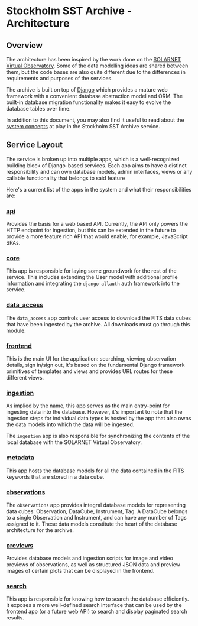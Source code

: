 # Stockholm SST Archive - Architecture

## Overview

The architecture has been inspired by the work done on the
[SOLARNET Virtual Observatory](https://github.com/bmampaey/SOLARNET-service). Some of the data modelling ideas are
shared between them, but the code bases are also quite different due to the differences in requirements and purposes of
the services.

The archive is built on top of [Django](https://www.djangoproject.com/) which provides a mature web framework with a
convenient database abstraction model and ORM. The built-in database migration functionality makes it easy to evolve the
database tables over time.

In addition to this document, you may also find it useful to read about the [system concepts](./SYSTEM_CONCEPTS.md)
at play in the Stockholm SST Archive service.

## Service Layout

The service is broken up into multiple apps, which is a well-recognized building block of Django-based services. Each
app aims to have a distinct responsibility and can own database models, admin interfaces, views or any callable
functionality that belongs to said feature

Here's a current list of the apps in the system and what their responsibilities are:

### [api](../api/README.md)

Provides the basis for a web based API. Currently, the API only powers the HTTP endpoint for ingestion, but this can be
extended in the future to provide a more feature rich API that would enable, for example, JavaScript SPAs.

### [core](../core/README.md)

This app is responsible for laying some groundwork for the rest of the service. This includes extending the User model
with additional profile information and integrating the `django-allauth` auth framework into the service.

### [data_access](../data_access/README.md)

The `data_access` app controls user access to download the FITS data cubes that have been ingested by the archive. All
downloads must go through this module.

### [frontend](../frontend/README.md)

This is the main UI for the application: searching, viewing observation details, sign in/sign out, It's based on the
fundamental Django framework primitives of templates and views and provides URL routes for these different views.

### [ingestion](../ingestion/README.md)

As implied by the name, this app serves as the main entry-point for ingesting data into the database. However, it's
important to note that the ingestion steps for individual data types is hosted by the app that also owns the data models
into which the data will be ingested.

The `ingestion` app is also responsible for synchronizing the contents of the local database with the SOLARNET Virtual
Observatory.

### [metadata](../metadata/README.md)

This app hosts the database models for all the data contained in the FITS keywords that are stored in a data cube.

### [observations](../observations/README.md)

The `observations` app provides integral database models for representing data cubes: Observation, DataCube, Instrument,
Tag. A DataCube belongs to a single Observation and Instrument, and can have any number of Tags assigned to it. These
data models constitute the heart of the database architecture for the archive.

### [previews](../previews/README.md)

Provides database models and ingestion scripts for image and video previews of observations, as well as structured JSON
data and preview images of certain plots that can be displayed in the frontend.

### [search](../search/README.md)

This app is responsible for knowing how to search the database efficiently. It exposes a more well-defined search
interface that can be used by the frontend app (or a future web API) to search and display paginated search results.
